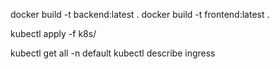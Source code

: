 
   docker build -t backend:latest .
   docker build -t frontend:latest .


   kubectl apply -f k8s/

   kubectl get all -n default
   kubectl describe ingress
